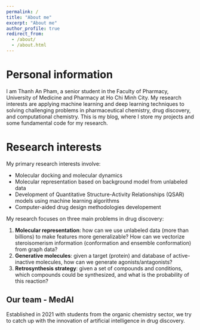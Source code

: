 ```yaml
---
permalink: /
title: "About me"
excerpt: "About me"
author_profile: true
redirect_from: 
  - /about/
  - /about.html
---
```



Personal information
======
I am Thanh An Pham, a senior student in the Faculty of Pharmacy, University of Medicine and Pharmacy at Ho Chi Minh City. My research interests are applying machine learning and deep learning techniques to solving challenging problems in pharmaceutical chemistry, drug discovery, and computational chemistry. This is my blog, where I store my projects and some fundamental code for my research.


Research interests
======
My primary research interests involve:  
- Molecular docking and molecular dynamics
- Molecular representation based on background model from unlabeled data
- Development of Quantitative Structure-Activity Relationships (QSAR) models using machine learning algorithms
- Computer-aided drug design methodologies developement

My research focuses on three main problems in drug discovery:
1. **Molecular representation**: how can we use unlabeled data (more than billions) to make features more generalizable? How can we vectorize steroisomerism information (conformation and ensemble conformation) from graph data?
2. **Generative molecules**: given a target (protein) and database of active-inactive molecules, how can we generate agonists/antagonists?
3. **Retrosynthesis strategy**: given a set of compounds and conditions, which compounds could be synthesized, and what is the probability of this reaction?


Our team - MedAI
------
Established in 2021 with students from the organic chemistry sector, we try to catch up with the innovation of artificial intelligence in drug discovery.





